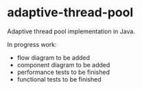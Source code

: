 # adaptive-thread-pool
Adaptive thread pool implementation in Java.

In progress work:
- flow diagram to be added
- component diagram to be added
- performance tests to be finished
- functional tests to be finished

